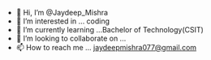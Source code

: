 - 👋 Hi, I’m @Jaydeep_Mishra
- 👀 I’m interested in ... coding
- 🌱 I’m currently learning ...Bachelor of Technology(CSIT)
- 💞️ I’m looking to collaborate on ...
- 📫 How to reach me ... jaydeepmishra077@gmail.com

